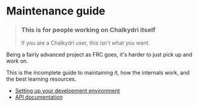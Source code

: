 
# Maintenance guide

 > ### **This is for people working on Chalkydri itself**
 > If you are a Chalkydri user, this isn't what you want.

Being a fairly advanced project as FRC goes, it's harder to just pick up and work on.

This is the incomplete guide to maintaining it, how the internals work, and the best learning resources.

 - [Setting up your development environment](./devenv.md)
 - [API documentation](/doc/chalkydri)

